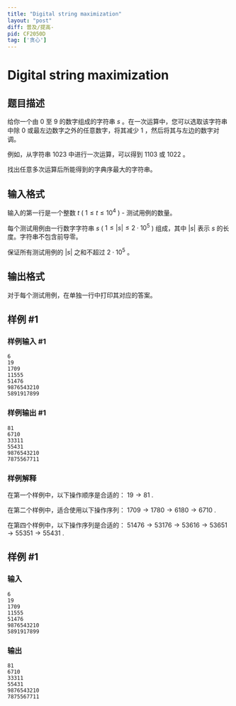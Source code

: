 ```yaml
---
title: "Digital string maximization"
layout: "post"
diff: 普及/提高-
pid: CF2050D
tag: ['贪心']
---
```


# Digital string maximization

## 题目描述

给你一个由 $0$ 至 $9$ 的数字组成的字符串 $s$ 。在一次运算中，您可以选取该字符串中除 $0$ 或最左边数字之外的任意数字，将其减少 $1$ ，然后将其与左边的数字对调。

例如，从字符串 $1023$ 中进行一次运算，可以得到 $1103$ 或 $1022$ 。

找出任意多次运算后所能得到的字典序最大的字符串。

## 输入格式

输入的第一行是一个整数 $t$ ( $1 \le t \le 10^4$ ) - 测试用例的数量。

每个测试用例由一行数字字符串 $s$ ( $1 \le |s| \le 2\cdot 10^5$ ) 组成，其中 $|s|$ 表示 $s$ 的长度。字符串不包含前导零。

保证所有测试用例的 $|s|$ 之和不超过 $2\cdot 10^5$ 。

## 输出格式

对于每个测试用例，在单独一行中打印其对应的答案。

## 样例 #1

### 样例输入 #1

```
6
19
1709
11555
51476
9876543210
5891917899
```

### 样例输出 #1

```
81
6710
33311
55431
9876543210
7875567711
```

### 样例解释


在第一个样例中，以下操作顺序是合适的： $19 \rightarrow 81$ .

在第二个样例中，适合使用以下操作序列： $1709 \rightarrow 1780 \rightarrow 6180 \rightarrow 6710$ .

在第四个样例中，以下操作序列是合适的： $51476 \rightarrow 53176 \rightarrow 53616 \rightarrow 53651 \rightarrow 55351 \rightarrow 55431$ .

## 样例 #1

### 输入

```
6
19
1709
11555
51476
9876543210
5891917899
```

### 输出

```
81
6710
33311
55431
9876543210
7875567711
```

